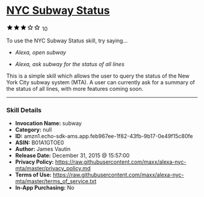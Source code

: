 # [NYC Subway Status](http://alexa.amazon.com/#skills/amzn1.echo-sdk-ams.app.feb967ee-1f82-43fb-9b17-0e49f15c80fe)
![3 stars](../../images/ic_star_black_18dp_1x.png)![3 stars](../../images/ic_star_black_18dp_1x.png)![3 stars](../../images/ic_star_black_18dp_1x.png)![3 stars](../../images/ic_star_border_black_18dp_1x.png)![3 stars](../../images/ic_star_border_black_18dp_1x.png) 10

To use the NYC Subway Status skill, try saying...

* *Alexa, open subway*

* *Alexa, ask subway for the status of all lines*

This is a simple skill which allows the user to query the status of the New York City subway system (MTA).  A user can currently ask for a summary of the status of all lines, with more features coming soon.

***

### Skill Details

* **Invocation Name:** subway
* **Category:** null
* **ID:** amzn1.echo-sdk-ams.app.feb967ee-1f82-43fb-9b17-0e49f15c80fe
* **ASIN:** B01A1GTOE0
* **Author:** James Vautin
* **Release Date:** December 31, 2015 @ 15:57:00
* **Privacy Policy:** https://raw.githubusercontent.com/maxx/alexa-nyc-mta/master/privacy_policy.md
* **Terms of Use:** https://raw.githubusercontent.com/maxx/alexa-nyc-mta/master/terms_of_service.txt
* **In-App Purchasing:** No
